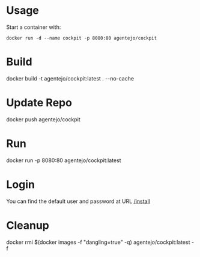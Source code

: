 
# Usage
Start a container with:

    docker run -d --name cockpit -p 8080:80 agentejo/cockpit


# Build  
docker build -t agentejo/cockpit:latest . --no-cache

# Update Repo
docker push agentejo/cockpit

# Run
docker run -p 8080:80 agentejo/cockpit:latest

# Login
You can find the default user and password at URL [/install](http://localhost:8080/install)

# Cleanup
docker rmi $(docker images -f "dangling=true" -q) agentejo/cockpit:latest -f
